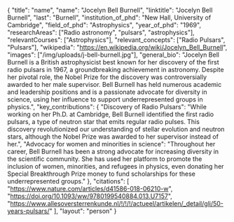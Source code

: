 {
  "title": "name",
  "name": "Jocelyn Bell Burnell",
  "linktitle": "Jocelyn Bell Burnell",
  "last": "Burnell",
  "institution_of_phd": "New Hall, University of Cambridge",
  "field_of_phd": "Astrophysics",
  "year_of_phd": "1969",
  "researchAreas": ["Radio astronomy", "pulsars", "astrophysics"],
  "relevantCourses": ["Astrophysics"],
  "relevant_concepts": ["Radio Pulsars", "Pulsars"],
  "wikipedia": "https://en.wikipedia.org/wiki/Jocelyn_Bell_Burnell",
  "images": ["/img/uploads/j-bell-burnell.jpg"],
  "general_bio": "Jocelyn Bell Burnell is a British astrophysicist best known for her discovery of the first radio pulsars in 1967, a groundbreaking achievement in astronomy. Despite her pivotal role, the Nobel Prize for the discovery was controversially awarded to her male supervisor. Bell Burnell has held numerous academic and leadership positions and is a passionate advocate for diversity in science, using her influence to support underrepresented groups in physics.",
  "key_contributions": {
    "Discovery of Radio Pulsars": "While working on her Ph.D. at Cambridge, Bell Burnell identified the first radio pulsars, a type of neutron star that emits regular radio pulses. This discovery revolutionized our understanding of stellar evolution and neutron stars, although the Nobel Prize was awarded to her supervisor instead of her.",
    "Advocacy for women and minorities in science": "Throughout her career, Bell Burnell has been a strong advocate for increasing diversity in the scientific community. She has used her platform to promote the inclusion of women, minorities, and refugees in physics, even donating her Special Breakthrough Prize money to fund scholarships for these underrepresented groups."
  },
  "citations": [
    "https://www.nature.com/articles/d41586-018-06210-w",
    "https://doi.org/10.1093/ww/9780199540884.013.U7157",
    "https://www.allesoversterrenkunde.nl/!/!/!/actueel/artikelen/_detail/gli/50-years-pulsars/"
  ],
  "layout": "person"
}
